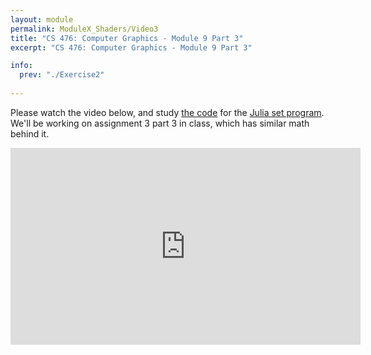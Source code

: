 ```yaml
---
layout: module
permalink: ModuleX_Shaders/Video3
title: "CS 476: Computer Graphics - Module 9 Part 3"
excerpt: "CS 476: Computer Graphics - Module 9 Part 3"

info:
  prev: "./Exercise2"
  
---
```


Please watch the video below, and study <a href = "https://github.com/Ursinus-CS476-F2020/Assignment3_Shaders/blob/master/juliaset.frag">the code</a> for the <a href = "http://www.ctralie.com/Teaching/CS476_F2020/ClassExercises/Week5_JuliaSets/">Julia set program</a>.  We'll be working on assignment 3 part 3 in class, which has similar math behind it.

<iframe width="560" height="315" src="https://www.youtube.com/embed/mpgJTkLvtN0" frameborder="0" allow="accelerometer; autoplay; clipboard-write; encrypted-media; gyroscope; picture-in-picture" allowfullscreen></iframe>
